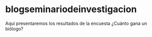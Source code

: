 # blogseminariodeinvestigacion
Aquí presentaremos los resultados de la encuesta ¿Cuánto gana un biólogo?
